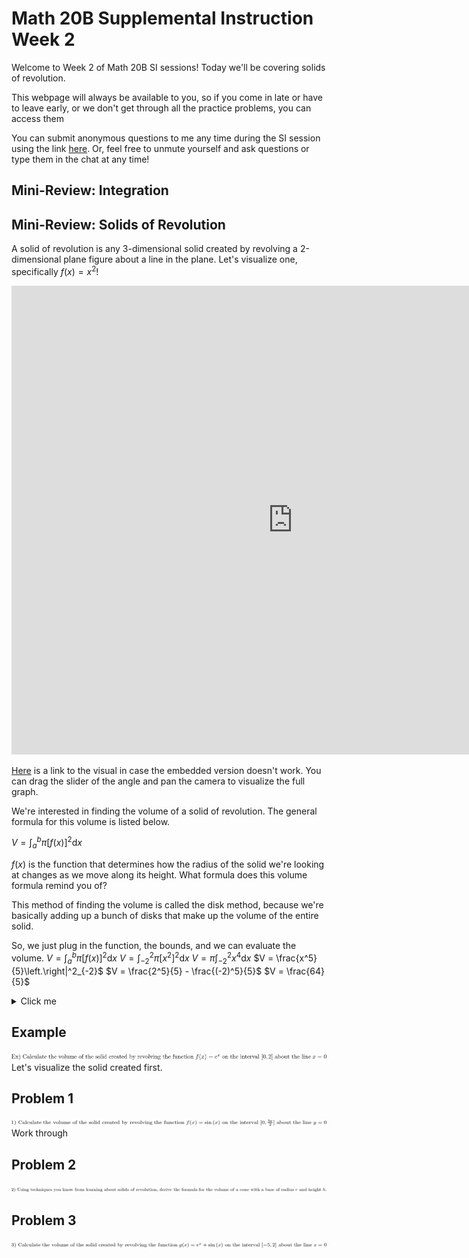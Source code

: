 # Math 20B Supplemental Instruction Week 2

Welcome to Week 2 of Math 20B SI sessions! Today we'll be covering solids of revolution.

This webpage will always be available to you, so if you come in late or have to leave early, or we don't get through all the practice problems, you can access them 

You can submit anonymous questions to me any time during the SI session using the link [here](https://forms.gle/DP6pPRdmFoGrqPk88). Or, feel free to unmute yourself and ask questions or type them in the chat at any time!

## Mini-Review: Integration

## Mini-Review: Solids of Revolution
A solid of revolution is any 3-dimensional solid created by revolving a 2-dimensional plane figure about a line in the plane. Let's visualize one, specifically $f(x)=x^2$!

<iframe src="https://www.geogebra.org/classic/v5c6n7rs" style="width: 900px; height: 750px; border: 0px"></iframe>

[Here](https://www.geogebra.org/classic/v5c6n7rs) is a link to the visual in case the embedded version doesn't work. You can drag the slider of the angle and pan the camera to visualize the full graph.

We're interested in finding the volume of a solid of revolution. The general formula for this volume is listed below.  

$V = \int_a^b\pi\left[f(x)\right]^2\mathrm{d}x$

$f(x)$ is the function that determines how the radius of the solid we're looking at changes as we move along its height. What formula does this volume formula remind you of?

This method of finding the volume is called the disk method, because we're basically adding up a bunch of disks that make up the volume of the entire solid.

So, we just plug in the function, the bounds, and we can evaluate the volume.
$V = \int_a^b\pi\left[f(x)\right]^2\mathrm{d}x$
$V = \int_{-2}^{2}\pi\left[x^2]^2\mathrm{d}x$
$V = \pi\int_{-2}^{2}x^4\mathrm{d}x$
$V = \frac{x^5}{5}\left.\right|^2_{-2}$
$V = \frac{2^5}{5} - \frac{(-2)^5}{5}$
$V = \frac{64}{5}$

<details>
  <summary>Click me</summary>
  
  ### Heading
  1. Foo
  2. Bar
     * Baz
     * Qux

  ### Some Javascript
  ```js
  function logSomething(something) {
    console.log('Something', something);
  }
  ```
</details>

## Example
![example](../images/ucsd-si/interview/example.png)
Let's visualize the solid created first.

## Problem 1
![example](../images/ucsd-si/interview/problem1.png)
Work through
## Problem 2
![example](../images/ucsd-si/interview/problem2.png)

## Problem 3
![example](../images/ucsd-si/interview/problem3.png)
